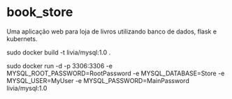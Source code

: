# book_store
Uma aplicação web para loja de livros utilizando banco de dados, flask e kubernets.

sudo docker build -t livia/mysql:1.0 .

sudo docker run -d -p 3306:3306 -e MYSQL_ROOT_PASSWORD=RootPassword -e MYSQL_DATABASE=Store -e MYSQL_USER=MyUser -e MYSQL_PASSWORD=MainPassword livia/mysql:1.0